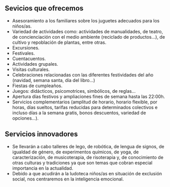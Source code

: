 ## Sevicios que ofrecemos

 * Asesoramiento a los familiares sobre los juguetes adecuados para los niños/as.
 * Variedad de actividades como: actividades de manualidades, de teatro, de concienciación con el medio ambiente (reciclado de productos...), de cultivo y repoblación de plantas, entre otras.
 * Excursiones.
 * Festivales.
 * Cuentacuentos.
 * Actividades grupales.
 * Visitas culturales.
 * Celebraciones relacionadas con las diferentes festividades del año (navidad, semana santa, día del libro...)
 * Fiestas de cumpleaños.
 * Juegos: didácticos, psicomotrices, simbólicos, de reglas...
 * Apertura días festivos y ampliaciones fines de semana hasta las 22:00h.
 * Servicios complementarios (amplitud de horario, horario flexible, por horas, días sueltos, tarifas reducidas para determinados colectivos e incluso días a la semana gratis, bonos descuentos, variedad de opciones...).

## Servicios innovadores

 * Se llevarán a cabo talleres de lego, de robótica, de lengua de signos, de igualdad de género, de experimentos químicos, de yoga, de caracterización, de musicoterapia, de risoterapia y, de conocimiento de otras culturas y tradiciones ya que son temas que cobran especial importancia en la actualidad.
 * Debido a que acudirán a la ludoteca niños/as en situación de exclusión social, nos centraremos en la inteligencia emocional.
